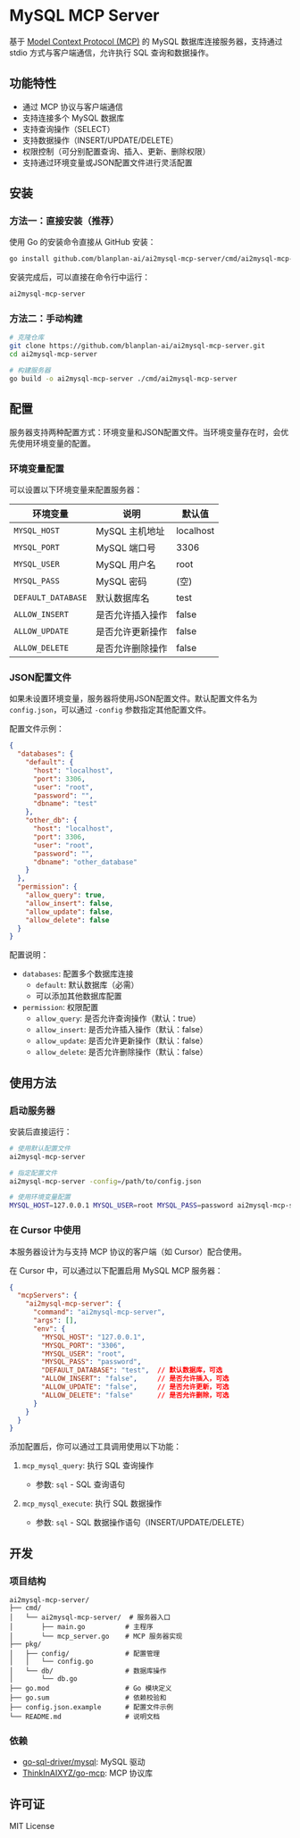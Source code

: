 # MySQL MCP Server

基于 [Model Context Protocol (MCP)](https://github.com/ThinkInAIXYZ/go-mcp) 的 MySQL 数据库连接服务器，支持通过 stdio 方式与客户端通信，允许执行 SQL 查询和数据操作。

## 功能特性

- 通过 MCP 协议与客户端通信
- 支持连接多个 MySQL 数据库
- 支持查询操作（SELECT）
- 支持数据操作（INSERT/UPDATE/DELETE）
- 权限控制（可分别配置查询、插入、更新、删除权限）
- 支持通过环境变量或JSON配置文件进行灵活配置

## 安装

### 方法一：直接安装（推荐）

使用 Go 的安装命令直接从 GitHub 安装：

```bash
go install github.com/blanplan-ai/ai2mysql-mcp-server/cmd/ai2mysql-mcp-server@latest
```

安装完成后，可以直接在命令行中运行：

```bash
ai2mysql-mcp-server
```

### 方法二：手动构建

```bash
# 克隆仓库
git clone https://github.com/blanplan-ai/ai2mysql-mcp-server.git
cd ai2mysql-mcp-server

# 构建服务器
go build -o ai2mysql-mcp-server ./cmd/ai2mysql-mcp-server
```

## 配置

服务器支持两种配置方式：环境变量和JSON配置文件。当环境变量存在时，会优先使用环境变量的配置。

### 环境变量配置

可以设置以下环境变量来配置服务器：

| 环境变量 | 说明 | 默认值 |
|---------|------|--------|
| `MYSQL_HOST` | MySQL 主机地址 | localhost |
| `MYSQL_PORT` | MySQL 端口号 | 3306 |
| `MYSQL_USER` | MySQL 用户名 | root |
| `MYSQL_PASS` | MySQL 密码 | (空) |
| `DEFAULT_DATABASE` | 默认数据库名 | test |
| `ALLOW_INSERT` | 是否允许插入操作 | false |
| `ALLOW_UPDATE` | 是否允许更新操作 | false |
| `ALLOW_DELETE` | 是否允许删除操作 | false |

### JSON配置文件

如果未设置环境变量，服务器将使用JSON配置文件。默认配置文件名为 `config.json`，可以通过 `-config` 参数指定其他配置文件。

配置文件示例：

```json
{
  "databases": {
    "default": {
      "host": "localhost",
      "port": 3306,
      "user": "root",
      "password": "",
      "dbname": "test"
    },
    "other_db": {
      "host": "localhost",
      "port": 3306,
      "user": "root",
      "password": "",
      "dbname": "other_database"
    }
  },
  "permission": {
    "allow_query": true,
    "allow_insert": false,
    "allow_update": false,
    "allow_delete": false
  }
}
```

配置说明：

- `databases`: 配置多个数据库连接
  - `default`: 默认数据库（必需）
  - 可以添加其他数据库配置
- `permission`: 权限配置
  - `allow_query`: 是否允许查询操作（默认：true）
  - `allow_insert`: 是否允许插入操作（默认：false）
  - `allow_update`: 是否允许更新操作（默认：false）
  - `allow_delete`: 是否允许删除操作（默认：false）

## 使用方法

### 启动服务器

安装后直接运行：

```bash
# 使用默认配置文件
ai2mysql-mcp-server

# 指定配置文件
ai2mysql-mcp-server -config=/path/to/config.json

# 使用环境变量配置
MYSQL_HOST=127.0.0.1 MYSQL_USER=root MYSQL_PASS=password ai2mysql-mcp-server
```

### 在 Cursor 中使用

本服务器设计为与支持 MCP 协议的客户端（如 Cursor）配合使用。

在 Cursor 中，可以通过以下配置启用 MySQL MCP 服务器：

```json
{
  "mcpServers": {
    "ai2mysql-mcp-server": {
      "command": "ai2mysql-mcp-server",
      "args": [],
      "env": {
        "MYSQL_HOST": "127.0.0.1",
        "MYSQL_PORT": "3306",
        "MYSQL_USER": "root",
        "MYSQL_PASS": "password",
        "DEFAULT_DATABASE": "test",  // 默认数据库，可选
        "ALLOW_INSERT": "false",     // 是否允许插入，可选
        "ALLOW_UPDATE": "false",     // 是否允许更新，可选
        "ALLOW_DELETE": "false"      // 是否允许删除，可选
      }
    }
  }
}
```

添加配置后，你可以通过工具调用使用以下功能：

1. `mcp_mysql_query`: 执行 SQL 查询操作
   - 参数: `sql` - SQL 查询语句

2. `mcp_mysql_execute`: 执行 SQL 数据操作
   - 参数: `sql` - SQL 数据操作语句（INSERT/UPDATE/DELETE）

## 开发

### 项目结构

```
ai2mysql-mcp-server/
├── cmd/
│   └── ai2mysql-mcp-server/  # 服务器入口
│       ├── main.go          # 主程序
│       └── mcp_server.go    # MCP 服务器实现
├── pkg/
│   ├── config/              # 配置管理
│   │   └── config.go
│   └── db/                  # 数据库操作
│       └── db.go
├── go.mod                   # Go 模块定义
├── go.sum                   # 依赖校验和
├── config.json.example      # 配置文件示例
└── README.md                # 说明文档
```

### 依赖

- [go-sql-driver/mysql](https://github.com/go-sql-driver/mysql): MySQL 驱动
- [ThinkInAIXYZ/go-mcp](https://github.com/ThinkInAIXYZ/go-mcp): MCP 协议库

## 许可证

MIT License
